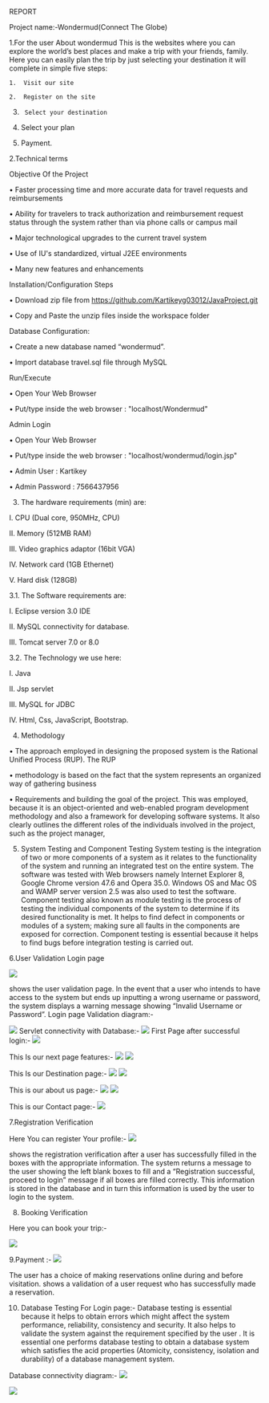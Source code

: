 REPORT


Project name:-Wondermud(Connect The Globe)


1.For the user
About wondermud
	This is the websites where you can explore the world’s best places and make a trip with your friends, family. Here you can easily plan the trip by just selecting your destination it will complete in simple five steps:
	
  	1.	Visit our site 

	2.	Register on the site

3.		Select your destination

4.	Select your plan

5.	Payment.


2.Technical terms 

Objective Of the Project

•	Faster processing time and more accurate data for travel requests and reimbursements

•	Ability for travelers to track authorization and reimbursement request status through the system rather than via phone calls or campus mail

•	Major technological upgrades to the current travel system

•	Use of IU's standardized, virtual J2EE environments

•	Many new features and enhancements


Installation/Configuration Steps

•	Download zip file from https://github.com/Kartikeyg03012/JavaProject.git

•	Copy and Paste the unzip files inside the workspace folder

Database Configuration:

•	Create a new database named “wondermud”.

•	Import database travel.sql file through MySQL


Run/Execute 

•	Open Your Web Browser

•	Put/type inside the web browser : "localhost/Wondermud"


Admin Login

•	Open Your Web Browser

•	Put/type inside the web browser : "localhost/wondermud/login.jsp"

•	Admin User : Kartikey

•	Admin Password : 7566437956


3. The hardware requirements (min) are: 

I.	CPU (Dual core, 950MHz, CPU) 

II.	Memory (512MB RAM) 

III.	Video graphics adaptor (16bit VGA) 

IV.	Network card (1GB Ethernet) 

V.	Hard disk (128GB) 

3.1. The Software requirements are:

I.	Eclipse version 3.0 IDE

II.	MySQL connectivity for database.

III.	Tomcat server 7.0 or 8.0



3.2. The Technology we use here:

I.	Java

II.	Jsp servlet

III.	MySQL for JDBC

IV.	Html, Css, JavaScript, Bootstrap.

4. Methodology 

•	The approach employed in designing the proposed system is the Rational Unified Process (RUP). The RUP 

•	methodology is based on the fact that the system represents an organized way of gathering business 

•	Requirements and building the goal of the project. This was employed, because it is an object-oriented and web-enabled program development methodology and also a framework for developing software systems. It also clearly outlines the different roles of the individuals involved in the project, such as the project manager, 


5. System Testing and Component Testing 
System testing is the integration of two or more components of a system as it relates to the functionality of the 
system and running an integrated test on the entire system. The software was tested with Web browsers namely 
Internet Explorer 8, Google Chrome version 47.6 and Opera 35.0. Windows OS and Mac OS and WAMP server 
version 2.5 was also used to test the software. 
Component testing also known as module testing is the process of testing the individual components of the 
system to determine if its desired functionality is met. It helps to find defect in components or modules of a 
system; making sure all faults in the components are exposed for correction. Component testing is essential 
because it helps to find bugs before integration testing is carried out. 



6.User Validation 
Login page

![ ](1.0.png)
 
shows the user validation page. In the event that a user who intends to have access to the system but 
ends up inputting a wrong username or password, the system displays a warning message showing “Invalid 
Username or Password”. 
Login page Validation diagram:-
 
![ ](1.0.0.png)
Servlet connectivity with Database:-
![ ](1.png)
First Page after successful login:-
![ ](2.png)

This Is our next page features:-
![ ](3.png)
![ ](4.png)
 






This Is our Destination page:-
 ![ ](5.png)
![ ](6.png)
 
 




This is our about us page:-
![ ](7.png) 
![ ](8.png)





This is our Contact page:-
![ ](9.png) 


7.Registration Verification 


Here You can register Your profile:-
 ![ ](10.png)


 
shows the registration verification after a user has successfully filled in the boxes with the appropriate 
information. The system returns a message to the user showing the left blank boxes to fill and a “Registration 
successful, proceed to login” message if all boxes are filled correctly. This information is stored in the database 
and in turn this information is used by the user to login to the system. 

8. Booking Verification 

Here you can book your trip:-
 
 ![ ](11.png)







9.Payment :-
![ ](12.png)
 
The user has a choice of making reservations online during and before visitation. shows a validation of 
a user request who has successfully made a reservation.  

10. Database Testing For Login page:-
Database testing is essential because it helps to obtain errors which might affect the system performance, 
reliability, consistency and security. It also helps to validate the system against the requirement specified by the 
user  . It is essential one performs database testing to obtain a database system which satisfies the acid 
properties (Atomicity, consistency, isolation and durability) of a database management system. 



	

 

Database connectivity diagram:-
 ![ ](13.png)

![ ](14.png)


